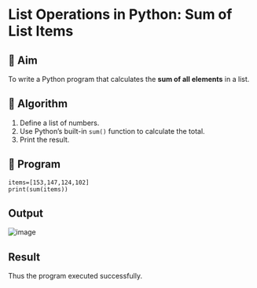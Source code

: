 # List Operations in Python: Sum of List Items

## 🎯 Aim
To write a Python program that calculates the **sum of all elements** in a list.

## 🧠 Algorithm
1. Define a list of numbers.
2. Use Python’s built-in `sum()` function to calculate the total.
3. Print the result.

## 🧾 Program

```
items=[153,147,124,102]
print(sum(items))
```

## Output
![image](https://github.com/user-attachments/assets/26994cda-a230-4e5b-94cb-6bbbb147ba10)


## Result
Thus the program executed successfully.
